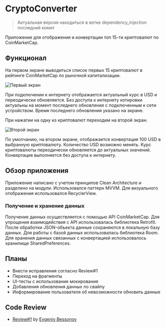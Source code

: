 # CryptoConverter
> Актуальная версия находиться в ветке dependency_injection последний комит
> 
Приложение для отображения и конвертации топ 15-ти криптовалют по CoinMarketCap.

## Функционал
На первом экране выводиться список первых 15 криптовалют в рейтинге CoinMarketCap по рыночной капитализации.

![Первый экран](https://i.ibb.co/FVjBCvf/photo-2022-10-23-16-09-10.jpg)

При подключении к интернету отображается актуальный курс в USD и переодически обновляется. Без доступа к интернету котировки актуальны на момент последнего обновления с подключенным к сети устройством. Время последнего обновления указано на экране.

При нажатии на одну из криптовалют переходим на второй экран.

![Второй экран](https://i.ibb.co/J7xkg0H/photo-2022-10-23-16-09-16.jpg)

По умолчанию, на втором экране, отображается конвертация 100 USD в выбранную криптовалюту. Количество USD возможно менять. Курс криптовалюты переодически обновляется до актуальных значений. Конвертация выполняется без доступа к интернету.

## Обзор приложения
Приложение написано с учетом принципов Clean Architecture и разделено на модули. Использовался паттерн MVVM.
Для визуального отображения использовался RecyclerView.
### Получение и хранение данных
Получение данных осуществляется с помощью API CoinMarketCap. Для упрощения взаимодействия с API использовалась библиотека Retrofit.
После обработки JSON-объекта данные сохраняются в локальную базу данных. Для работы с базой данных использовалась библиотека Room.
Для хранения данных связанных с конвертацией использовалось хранилище SharedPreferences.

## Планы
- Внести исправления согласно Review#1
- Переход на фрагменты
- UI-тесты с использование мокирования
- Добавления обновления данных по свайпу
- Информирование пользователя об невозможности обновить данные

## Code Review
- [Review#1](https://github.com/Derarenc/CryptoConverter/pull/1/files) by [Evgeniy Bessonov](https://www.linkedin.com/in/evgeniy-bessonov-46a738b4/)
